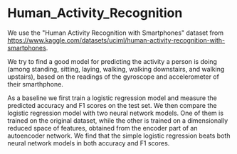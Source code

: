 # Human_Activity_Recognition
We use the "Human Activity Recognition with Smartphones" dataset from https://www.kaggle.com/datasets/uciml/human-activity-recognition-with-smartphones. 

We try to find a good model for predicting the activity a person is doing (among standing, sitting, laying, walking, walking downstairs, and walking upstairs), based on the readings of the gyroscope and accelerometer of their smarthphone.

As a baseline we first train a logistic regression model and measure the predicted accuracy and F1 scores on the test set. We then compare the logistic regression model with two neural network models. One of them is trained on the original dataset, while the other is trained on a dimensionally reduced space of features, obtained from the encoder part of
an autoencoder network. We find that the simple logistic regression beats both neural network models in both accuracy and F1 scores. 
